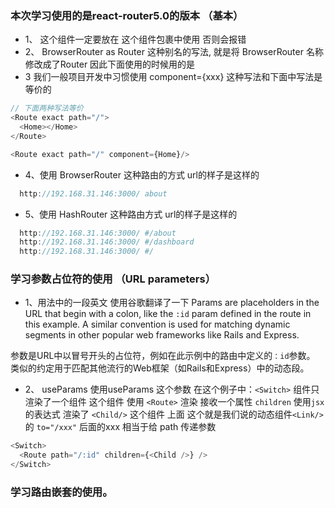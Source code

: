 ### 本次学习使用的是react-router5.0的版本 （基本）
  + 1、 <Link/> 这个组件一定要放在 <Router/> 这个组件包裹中使用 否则会报错
  + 2、 BrowserRouter as Router 这种别名的写法, 就是将 BrowserRouter  名称修改成了Router 因此下面使用的时候用的是 <Router/>
  + 3 我们一般项目开发中习惯使用 component={xxx} 这种写法和下面中写法是等价的
  ```js
  // 下面两种写法等价
  <Route exact path="/">
    <Home></Home>
  </Route>

  <Route exact path="/" component={Home}/>
  ```
  + 4、使用 BrowserRouter 这种路由的方式 url的样子是这样的
  ```js
    http://192.168.31.146:3000/ about
  ```
  + 5、使用 HashRouter 这种路由方式 url的样子是这样的
  ```js
    http://192.168.31.146:3000/ #/about
    http://192.168.31.146:3000/ #/dashboard
    http://192.168.31.146:3000/ #/
  ```

### 学习参数占位符的使用 （URL parameters）
  + 1、用法中的一段英文 使用谷歌翻译了一下
  Params are placeholders in the URL that begin with a colon, like the `:id` param defined in the route in this example. A similar convention is used for matching dynamic segments in other popular web frameworks like Rails and Express.

  参数是URL中以冒号开头的占位符，例如在此示例中的路由中定义的`：id`参数。 类似的约定用于匹配其他流行的Web框架（如Rails和Express）中的动态段。

  + 2、 useParams 使用useParams 这个参数
  在这个例子中：`<Switch>` 组件只渲染了一个组件 这个组件 使用 `<Route>` 渲染  接收一个属性 `children` 使用`jsx` 的表达式
  渲染了 `<Child/>` 这个组件 上面 这个就是我们说的动态组件`<Link/>` 的 `to="/xxx"` 后面的xxx 相当于给 path 传递参数
  ```js
  <Switch>
    <Route path="/:id" children={<Child />} />
  </Switch>
  ```

### 学习路由嵌套的使用。


